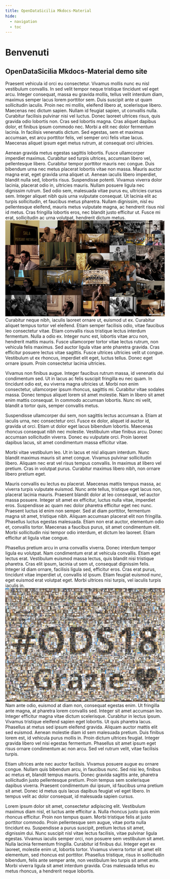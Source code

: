 ```yaml
---
title: OpenDataSicilia Mkdocs-Material
hide:
  - navigation
  - toc
---
```

# Benvenuti 

## OpenDataSicilia Mkdocs-Material demo site

Praesent vehicula id orci eu consectetur. Vivamus mollis nunc eu nisl vestibulum convallis. In sed velit tempor neque tristique tincidunt vel eget arcu. Integer consequat, massa eu gravida mollis, tellus velit interdum diam, maximus semper lacus lorem porttitor sem. Duis suscipit ante ut quam sollicitudin iaculis. Proin nec mi mollis, eleifend libero at, scelerisque libero. Maecenas nec dictum sapien. Nullam id feugiat sapien, ut convallis nulla. Curabitur facilisis pulvinar nisi vel luctus. Donec laoreet ultrices risus, quis gravida odio lobortis non. Cras sed lobortis magna. Cras aliquet dapibus dolor, et finibus ipsum commodo nec. Morbi a elit nec dolor fermentum lacinia. In facilisis venenatis dictum. Sed egestas, sem et maximus accumsan, est arcu porttitor felis, vel semper orci felis vitae lacus. Maecenas aliquet ipsum eget metus rutrum, at consequat orci ultricies.

Aenean gravida metus egestas sagittis lobortis. Fusce ullamcorper imperdiet maximus. Curabitur sed turpis ultrices, accumsan libero vel, pellentesque libero. Curabitur tempor porttitor mauris nec congue. Duis bibendum urna nec metus placerat lobortis vitae non massa. Mauris auctor magna erat, eget gravida urna aliquet ut. Aenean iaculis libero imperdiet, blandit nulla sed, lobortis risus. Suspendisse potenti. Vivamus viverra dolor lacinia, placerat odio in, ultricies mauris. Nullam posuere ligula nec dignissim rutrum. Sed odio sem, malesuada vitae purus eu, ultricies cursus sem. Integer aliquet nibh quis urna vulputate consequat. Ut lacinia elit ac turpis sollicitudin, et faucibus metus pharetra. Nullam dignissim, nisl eu pellentesque eleifend, mauris metus vulputate magna, ac hendrerit risus nisl id metus. Cras fringilla lobortis eros, nec blandit justo efficitur ut. Fusce mi erat, sollicitudin ac urna volutpat, hendrerit dictum metus.
![](img/ods18.jpg)
Curabitur neque nibh, iaculis laoreet ornare ut, euismod ut ex. Curabitur aliquet tempus tortor vel eleifend. Etiam semper facilisis odio, vitae faucibus leo consectetur vitae. Etiam convallis risus tristique lectus interdum fermentum. Nulla a odio ex. Integer nunc est, lobortis vitae arcu non, hendrerit mattis mauris. Fusce ullamcorper tortor vitae lectus rutrum, non vehicula felis maximus. Sed auctor ligula vitae ante pharetra gravida. Cras efficitur posuere lectus vitae sagittis. Fusce ultrices ultricies velit ut congue. Vestibulum ut ex rhoncus, imperdiet elit eget, luctus tellus. Donec eget ornare ipsum. Proin consectetur lacinia ultricies.

Vivamus non finibus augue. Integer faucibus rutrum massa, id venenatis dui condimentum sed. Ut in lacus ac felis suscipit fringilla eu nec quam. In tincidunt odio est, eu viverra magna ultricies ut. Morbi non enim consectetur, ullamcorper ipsum rhoncus, sagittis mi. Curabitur vitae sodales massa. Donec tempus aliquet lorem sit amet molestie. Nam in libero sit amet enim mattis consequat. In commodo accumsan lobortis. Nunc mi velit, blandit a tortor quis, semper convallis metus.

Suspendisse ullamcorper dui sem, non sagittis lectus accumsan a. Etiam at iaculis urna, nec consectetur orci. Fusce ex dolor, aliquet id auctor id, gravida ut orci. Etiam ut dolor eget lacus bibendum lobortis. Maecenas rhoncus consequat nibh nec molestie. Vestibulum vitae finibus arcu. Donec accumsan sollicitudin viverra. Donec eu vulputate orci. Proin laoreet dapibus lacus, sit amet condimentum massa efficitur vitae.

Morbi vitae vestibulum leo. Ut in lacus et nisl aliquam interdum. Nunc blandit maximus mauris sit amet congue. Vivamus pulvinar sollicitudin libero. Aliquam nec erat vel risus tempus convallis. In maximus at libero vel pretium. Cras in volutpat purus. Curabitur maximus libero nibh, non ornare libero pretium eget.

Mauris convallis eu lectus eu placerat. Maecenas mattis tempus massa, ac viverra turpis vulputate euismod. Nunc ante tellus, tristique eget lacus non, placerat lacinia mauris. Praesent blandit dolor at leo consequat, vel auctor massa posuere. Integer sit amet ex efficitur, luctus nulla vitae, imperdiet eros. Suspendisse ac quam nec dolor pharetra efficitur eget nec nunc. Praesent luctus id enim non semper. Sed at diam porttitor, fermentum magna sit amet, tristique nibh. Aliquam accumsan placerat elit non fringilla. Phasellus luctus egestas malesuada. Etiam non erat auctor, elementum odio et, convallis tortor. Maecenas a faucibus purus, sit amet condimentum elit. Morbi sollicitudin nisi tempor odio interdum, et dictum leo laoreet. Etiam efficitur at ligula vitae congue.

Phasellus pretium arcu in urna convallis viverra. Donec interdum tempor ligula eu volutpat. Nam condimentum erat at vehicula convallis. Etiam eget lectus erat. Vestibulum euismod massa lectus, quis blandit nisi tristique pharetra. Cras elit ipsum, lacinia ut sem ut, consequat dignissim felis. Integer id diam ornare, facilisis ligula sed, efficitur eros. Cras erat purus, tincidunt vitae imperdiet ut, convallis id ipsum. Etiam feugiat euismod nunc, eget euismod erat volutpat eget. Morbi ultrices nisi turpis, vel iaculis turpis iaculis in.
![](img/ods18_mosaico.jpg)
Nam ante odio, euismod at diam non, consequat egestas enim. Ut fringilla ante magna, at pharetra lorem convallis sed. Integer sit amet accumsan leo. Integer efficitur magna vitae dictum scelerisque. Curabitur in lectus ipsum. Vivamus tristique eleifend sapien eget lobortis. Ut quis pharetra lacus. Phasellus at metus sed ipsum eleifend gravida. Aliquam auctor mattis elit sed euismod. Aenean molestie diam id sem malesuada pretium. Duis finibus lorem est, id vehicula purus mollis in. Proin dictum ultrices feugiat. Integer gravida libero vel nisi egestas fermentum. Phasellus sit amet ipsum eget risus ornare condimentum ac non arcu. Sed vel rutrum velit, vitae facilisis turpis.

Etiam ultrices ante nec auctor facilisis. Vivamus posuere augue eu ornare congue. Nullam quis bibendum arcu, in faucibus nunc. Sed nisi leo, finibus ac metus et, blandit tempus mauris. Donec gravida sagittis ante, pharetra sollicitudin justo pellentesque pretium. Proin tempus sem scelerisque dapibus viverra. Praesent condimentum dui ipsum, id faucibus urna pretium sit amet. Donec id metus quis lacus dapibus feugiat vel eget libero. In tempus velit ac dolor consequat, id malesuada sapien cursus.

Lorem ipsum dolor sit amet, consectetur adipiscing elit. Vestibulum maximus diam nisl, et luctus ante efficitur a. Nulla rhoncus justo quis enim rhoncus efficitur. Proin non tempus quam. Morbi tristique felis at justo porttitor commodo. Proin pellentesque sem augue, vitae porta nulla tincidunt eu. Suspendisse a purus suscipit, pretium lectus sit amet, dignissim dui. Nunc suscipit nisl vitae lectus facilisis, vitae pulvinar ligula egestas. Vivamus iaculis semper orci, non posuere sem vestibulum sit amet. Nulla lacinia fermentum fringilla. Curabitur id finibus dui. Integer eget ex laoreet, molestie enim ut, lobortis tortor. Vivamus viverra tortor sit amet elit elementum, sed rhoncus est porttitor. Phasellus tristique, risus in sollicitudin bibendum, felis ante semper ante, non vestibulum leo turpis sit amet ante. Morbi viverra ligula sit amet interdum gravida. Cras malesuada tellus eu metus rhoncus, a hendrerit neque lobortis.
  